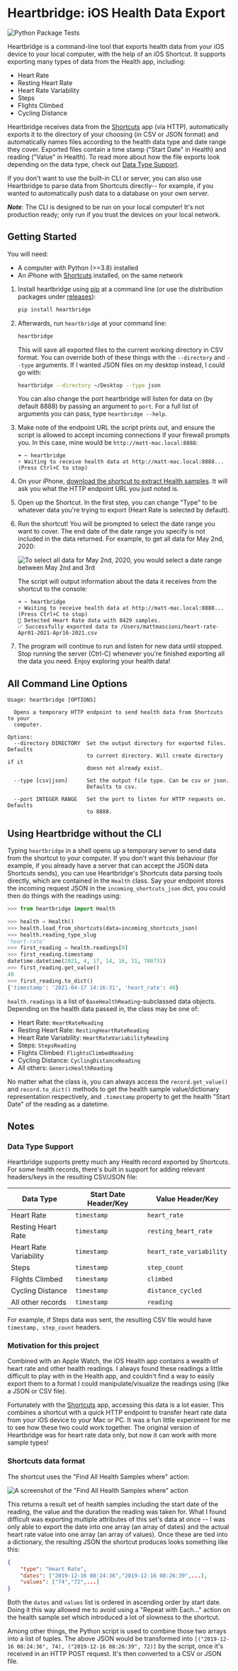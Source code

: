 # Heartbridge: iOS Health Data Export

![Python Package Tests](https://github.com/mm/heartbridge/actions/workflows/python-package.yml/badge.svg)

Heartbridge is a command-line tool that exports health data from your iOS device to your local computer, with the help of an iOS Shortcut. It supports exporting many types of data from the Health app, including:

- Heart Rate
- Resting Heart Rate
- Heart Rate Variability
- Steps
- Flights Climbed
- Cycling Distance

Heartbridge receives data from the [Shortcuts](https://apps.apple.com/us/app/shortcuts/id915249334) app (via HTTP), automatically exports it to the directory of your choosing (in CSV or JSON format) and automatically names files according to the health data type and date range they cover. Exported files contain a time stamp ("Start Date" in Health) and reading ("Value" in Health). To read more about how the file exports look depending on the data type, check out [Data Type Support](#data-type-support).

If you don't want to use the built-in CLI or server, you can also use Heartbridge to parse data from Shortcuts directly-- for example, if you wanted to automatically push data to a database on your own server.

**_Note_**: The CLI is designed to be run on your local computer! It's not production ready; only run if you trust the devices on your local network.

## Getting Started

You will need:
* A computer with Python (>=3.8) installed
* An iPhone with [Shortcuts](https://apps.apple.com/us/app/shortcuts/id915249334) installed, on the same network

1. Install heartbridge using [pip](https://pip.pypa.io/en/stable/) at a command line (or use the distribution packages under [releases](https://github.com/mm/heartbridge/releases)):

    ```bash
    pip install heartbridge
    ```

2. Afterwards, run `heartbridge` at your command line:

    ```bash
    heartbridge
    ```

    This will save all exported files to the current working directory in CSV format. You can override both of these things with the `--directory` and `--type` arguments. If I wanted JSON files on my desktop instead, I could go with:

    ```bash
    heartbridge --directory ~/Desktop --type json
    ```

    You can also change the port heartbridge will listen for data on (by default 8888) by passing an argument to `port`. For a full list of arguments you can pass, type `heartbridge --help`.

3. Make note of the endpoint URL the script prints out, and ensure the script is allowed to accept incoming connections if your firewall prompts you. In this case, mine would be ```http://matt-mac.local:8888```:

    ```shell
    ➜ ~ heartbridge
    ⚡ Waiting to receive health data at http://matt-mac.local:8888... (Press Ctrl+C to stop)
    ```

4. On your iPhone, [download the shortcut to extract Health samples](https://www.icloud.com/shortcuts/22bb56e73c354d9aa76a3678548dfe3a). It will ask you what the HTTP endpoint URL you just noted is.

5. Open up the Shortcut. In the first step, you can change "Type" to be whatever data you're trying to export (Heart Rate is selected by default).

6. Run the shortcut! You will be prompted to select the date range you want to cover. The end date of the date range you specify is not included in the data returned. For example, to get all data for May 2nd, 2020:

    ![To select all data for May 2nd, 2020, you would select a date range between May 2nd and 3rd](https://raw.githubusercontent.com/mm/heartbridge/master/img/shortcut-iPhone.jpeg)

    The script will output information about the data it receives from the shortcut to the console:

    ```shell
    ➜ ~ heartbridge
    ⚡ Waiting to receive health data at http://matt-mac.local:8888... (Press Ctrl+C to stop)
    💛 Detected Heart Rate data with 8429 samples.
    ✅ Successfully exported data to /Users/mattmascioni/heart-rate-Apr01-2021-Apr16-2021.csv
    ```

7. The program will continue to run and listen for new data until stopped. Stop running the server (Ctrl-C) whenever you're finished exporting all the data you need. Enjoy exploring your health data!

## All Command Line Options

```shell
Usage: heartbridge [OPTIONS]

  Opens a temporary HTTP endpoint to send health data from Shortcuts to your
  computer.

Options:
  --directory DIRECTORY  Set the output directory for exported files. Defaults
                         to current directory. Will create directory if it
                         doesn not already exist.

  --type [csv|json]      Set the output file type. Can be csv or json.
                         Defaults to csv.

  --port INTEGER RANGE   Set the port to listen for HTTP requests on. Defaults
                         to 8888.
```

## Using Heartbridge without the CLI

Typing `heartbridge` in a shell opens up a temporary server to send data from the shortcut to your computer. If you don't want this behaviour (for example, if you already have a server that can accept the JSON data Shortcuts sends), you can use Heartbridge's Shortcuts data parsing tools directly, which are contained in the `Health` class. Say your endpoint stores the incoming request JSON in the `incoming_shortcuts_json` dict, you could then do things with the readings using: 

```python
>>> from heartbridge import Health

>>> health = Health()
>>> health.load_from_shortcuts(data=incoming_shortcuts_json)
>>> health.reading_type_slug
'heart-rate'
>>> first_reading = health.readings[0]
>>> first_reading.timestamp
datetime.datetime(2021, 4, 17, 14, 16, 31, 780731)
>>> first_reading.get_value()
40
>>> first_reading.to_dict()
{'timestamp': '2021-04-17 14:16:31', 'heart_rate': 40}
```

`health.readings` is a list of `BaseHealthReading`-subclassed data objects. Depending on the health data passed in, the class may be one of:

- Heart Rate: `HeartRateReading`
- Resting Heart Rate: `RestingHeartRateReading`
- Heart Rate Variability: `HeartRateVariabilityReading`
- Steps: `StepsReading`
- Flights Climbed: `FlightsClimbedReading`
- Cycling Distance: `CyclingDistanceReading`
- All others: `GenericHealthReading`

No matter what the class is, you can always access the `record.get_value()` and `record.to_dict()` methods to get the health sample value/dictionary representation respectively, and `.timestamp` property to get the health "Start Date" of the reading as a datetime.

## Notes

### Data Type Support

Heartbridge supports pretty much any Health record exported by Shortcuts. For some health records, there's built in support for adding relevant headers/keys in the resulting CSV/JSON file:

| Data Type              | Start Date Header/Key | Value Header/Key         |
|------------------------|-----------------------|--------------------------|
| Heart Rate             | `timestamp`           | `heart_rate`             |
| Resting Heart Rate     | `timestamp`           | `resting_heart_rate`     |
| Heart Rate Variability | `timestamp`           | `heart_rate_variability` |
| Steps                  | `timestamp`           | `step_count`             |
| Flights Climbed        | `timestamp`           | `climbed`                |
| Cycling Distance       | `timestamp`           | `distance_cycled`        |
| All other records      | `timestamp`           | `reading`                |

For example, if Steps data was sent, the resulting CSV file would have `timestamp, step_count` headers.

### Motivation for this project

Combined with an Apple Watch, the iOS Health app contains a wealth of heart rate and other health readings. I always found these readings a little difficult to play with in the Health app, and couldn't find a way to easily export them to a format I could manipulate/visualize the readings using (like a JSON or CSV file).

Fortunately with the [Shortcuts](https://apps.apple.com/us/app/shortcuts/id915249334) app, accessing this data is a lot easier. This combines a shortcut with a quick HTTP endpoint to transfer heart rate data from your iOS device to your Mac or PC. It was a fun little experiment for me to see how these two could work together. The original version of Heartbridge was for heart rate data only, but now it can work with more sample types!

### Shortcuts data format

The shortcut uses the "Find All Health Samples where" action:

![A screenshot of the "Find All Health Samples where" action](https://raw.githubusercontent.com/mm/heartbridge/master/img/find_action.jpeg)

This returns a result set of health samples including the start date of the reading, the value and the duration the reading was taken for. What I found difficult was exporting multiple attributes of this set's data at once -- I was only able to export the date into one array (an array of dates) and the actual heart rate value into one array (an array of values). Once these are tied into a dictionary, the resulting JSON the shortcut produces looks something like this:

```json
{
    "type": "Heart Rate",
    "dates": ["2019-12-16 08:24:36","2019-12-16 08:26:39",...],
    "values": ["74","72",...]
}
```

Both the ```dates``` and ```values``` list is ordered in ascending order by start date. Doing it this way allowed me to avoid using a "Repeat with Each..." action on the health sample set which introduced a lot of slowness to the shortcut. 

Among other things, the Python script is used to combine those two arrays into a list of tuples. The above JSON would be transformed into ```[("2019-12-16 08:24:36", 74), ("2019-12-16 08:26:39", 72)]``` by the script, once it's received in an HTTP POST request. It's then converted to a CSV or JSON file. 